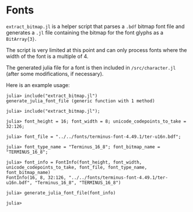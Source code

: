 # Fonts

`extract_bitmap.jl` is a helper script that parses a `.bdf` bitmap font file and generates a `.jl` file containing the bitmap for the font glyphs as a `BitArray{3}`.

The script is very limited at this point and can only process fonts where the width of the font is a multiple of 4.

The generated julia file for a font is then included in `/src/character.jl` (after some modifications, if necessary).

Here is an example usage:

```julia-repl
julia> include("extract_bitmap.jl")
generate_julia_font_file (generic function with 1 method)

julia> include("extract_bitmap.jl");

julia> font_height = 16; font_width = 8; unicode_codepoints_to_take = 32:126;

julia> font_file = "../../fonts/terminus-font-4.49.1/ter-u16n.bdf";

julia> font_type_name = "Terminus_16_8"; font_bitmap_name = "TERMINUS_16_8";

julia> font_info = FontInfo(font_height, font_width, unicode_codepoints_to_take, font_file, font_type_name, font_bitmap_name)
FontInfo(16, 8, 32:126, "../../fonts/terminus-font-4.49.1/ter-u16n.bdf", "Terminus_16_8", "TERMINUS_16_8")

julia> generate_julia_font_file(font_info)

julia> 
```
